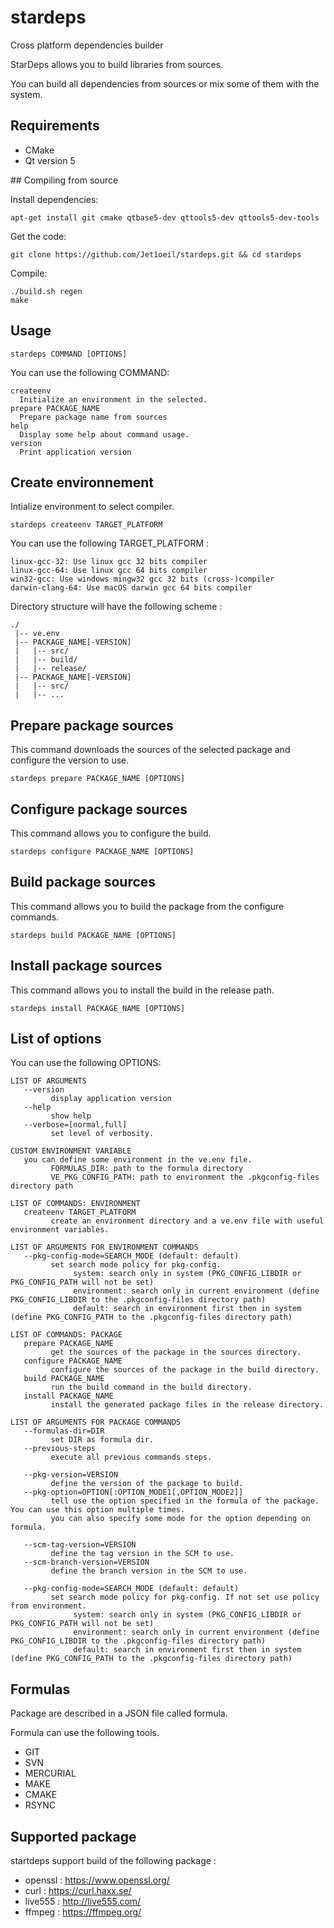 # stardeps
Cross platform dependencies builder

StarDeps allows you to build libraries from sources.

You can build all dependencies from sources or mix some of them with the system.

## Requirements

  * CMake
  * Qt version 5

## Compiling from source

Install dependencies:

```
apt-get install git cmake qtbase5-dev qttools5-dev qttools5-dev-tools
```

Get the code:

```
git clone https://github.com/Jet1oeil/stardeps.git && cd stardeps
```

Compile:

```
./build.sh regen
make
```

## Usage

```
stardeps COMMAND [OPTIONS]
```
You can use the following COMMAND:

```
createenv
  Initialize an environment in the selected.
prepare PACKAGE_NAME
  Prepare package name from sources
help
  Display some help about command usage.
version
  Print application version
```

## Create environnement

Intialize environment to select compiler.

```
stardeps createenv TARGET_PLATFORM
```

You can use the following TARGET_PLATFORM :

```
linux-gcc-32: Use linux gcc 32 bits compiler
linux-gcc-64: Use linux gcc 64 bits compiler
win32-gcc: Use windows mingw32 gcc 32 bits (cross-)compiler
darwin-clang-64: Use macOS darwin gcc 64 bits compiler
```

Directory structure will have the following scheme :

```
./
 |-- ve.env  
 |-- PACKAGE_NAME[-VERSION]
 |   |-- src/
 |   |-- build/
 |   |-- release/
 |-- PACKAGE_NAME[-VERSION]
 |   |-- src/
 |   |-- ...
```

## Prepare package sources

This command downloads the sources of the selected package and configure the version to use.

```
stardeps prepare PACKAGE_NAME [OPTIONS]
```

## Configure package sources

This command allows you to configure the build.

```
stardeps configure PACKAGE_NAME [OPTIONS]
```

## Build package sources

This command allows you to build the package from the configure commands.

```
stardeps build PACKAGE_NAME [OPTIONS]
```

## Install package sources

This command allows you to install the build in the release path.

```
stardeps install PACKAGE_NAME [OPTIONS]

```

## List of options

You can use the following OPTIONS:

``` 
LIST OF ARGUMENTS
   --version 
         display application version
   --help 
         show help
   --verbose=[normal,full]
         set level of verbosity.

CUSTOM ENVIRONMENT VARIABLE
   you can define some environment in the ve.env file.
         FORMULAS_DIR: path to the formula directory
         VE_PKG_CONFIG_PATH: path to environment the .pkgconfig-files directory path

LIST OF COMMANDS: ENVIRONMENT
   createenv TARGET_PLATFORM
         create an environment directory and a ve.env file with useful environment variables.

LIST OF ARGUMENTS FOR ENVIRONMENT COMMANDS
   --pkg-config-mode=SEARCH_MODE (default: default)
         set search mode policy for pkg-config.
              system: search only in system (PKG_CONFIG_LIBDIR or PKG_CONFIG_PATH will not be set)
              environment: search only in current environment (define PKG_CONFIG_LIBDIR to the .pkgconfig-files directory path)
              default: search in environment first then in system (define PKG_CONFIG_PATH to the .pkgconfig-files directory path)

LIST OF COMMANDS: PACKAGE
   prepare PACKAGE_NAME
         get the sources of the package in the sources directory.
   configure PACKAGE_NAME
         configure the sources of the package in the build directory.
   build PACKAGE_NAME
         run the build command in the build directory.
   install PACKAGE_NAME
         install the generated package files in the release directory.

LIST OF ARGUMENTS FOR PACKAGE COMMANDS
   --formulas-dir=DIR
         set DIR as formula dir.
   --previous-steps
         execute all previous commands steps.

   --pkg-version=VERSION
         define the version of the package to build.
   --pkg-option=OPTION[:OPTION_MODE1[,OPTION_MODE2]]
         tell use the option specified in the formula of the package. You can use this option multiple times.
         you can also specify some mode for the option depending on formula.

   --scm-tag-version=VERSION
         define the tag version in the SCM to use.
   --scm-branch-version=VERSION
         define the branch version in the SCM to use.

   --pkg-config-mode=SEARCH_MODE (default: default)
         set search mode policy for pkg-config. If not set use policy from environment.
              system: search only in system (PKG_CONFIG_LIBDIR or PKG_CONFIG_PATH will not be set)
              environment: search only in current environment (define PKG_CONFIG_LIBDIR to the .pkgconfig-files directory path)
              default: search in environment first then in system (define PKG_CONFIG_PATH to the .pkgconfig-files directory path)
```

## Formulas

Package are described in a JSON file called formula.

Formula can use the following tools.

* GIT
* SVN
* MERCURIAL
* MAKE
* CMAKE
* RSYNC


## Supported package

startdeps support build of the following package :

* openssl : https://www.openssl.org/
* curl : https://curl.haxx.se/
* live555 : http://live555.com/
* ffmpeg : https://ffmpeg.org/


     
